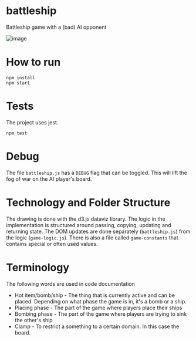 # battleship
Battleship game with a (bad) AI opponent

![image](https://user-images.githubusercontent.com/9901298/121708267-b0ec7d00-cad7-11eb-9587-ab34f2e6d8af.png)

# How to run
```
npm install
npm start
```
# Tests
The project uses jest.
```
npm test
```
# Debug
The file `battleship.js` has a `DEBUG` flag that can be toggled. This will lift the fog of war on the AI player's board.

# Technology and Folder Structure
The drawing is done with the d3.js dataviz library. The logic in the implementation is structured around passing, copying, updating and returning state. The DOM updates are done separately (`battleship.js`) from the logic (`game-logic.js`). There is also a file called `game-constants` that contains special or often used values.

# Terminology
The following words are used in code documentation
* Hot item/bomb/ship - The thing that is currently active and can be placed. Depending on what phase the game is in, it's a bomb or a ship.
* Placing phase - The part of the game where players place their ships
* Bombing phase - The part of the game where players are trying to sink the other's ship
* Clamp - To restrict a something to a certain domain. In this case the board.

